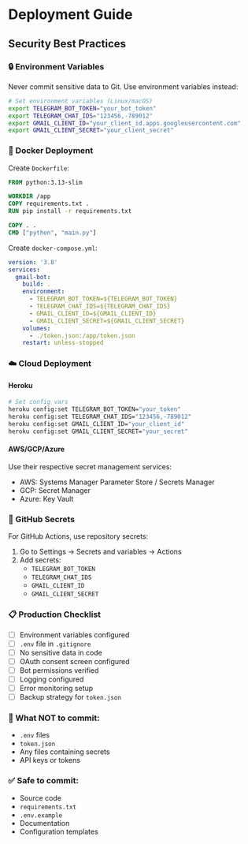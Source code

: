 # Deployment Guide

## Security Best Practices

### 🔒 Environment Variables
Never commit sensitive data to Git. Use environment variables instead:

```bash
# Set environment variables (Linux/macOS)
export TELEGRAM_BOT_TOKEN="your_bot_token"
export TELEGRAM_CHAT_IDS="123456,-789012"
export GMAIL_CLIENT_ID="your_client_id.apps.googleusercontent.com"
export GMAIL_CLIENT_SECRET="your_client_secret"
```

### 🐳 Docker Deployment

Create `Dockerfile`:
```dockerfile
FROM python:3.13-slim

WORKDIR /app
COPY requirements.txt .
RUN pip install -r requirements.txt

COPY . .
CMD ["python", "main.py"]
```

Create `docker-compose.yml`:
```yaml
version: '3.8'
services:
  gmail-bot:
    build: .
    environment:
      - TELEGRAM_BOT_TOKEN=${TELEGRAM_BOT_TOKEN}
      - TELEGRAM_CHAT_IDS=${TELEGRAM_CHAT_IDS}
      - GMAIL_CLIENT_ID=${GMAIL_CLIENT_ID}
      - GMAIL_CLIENT_SECRET=${GMAIL_CLIENT_SECRET}
    volumes:
      - ./token.json:/app/token.json
    restart: unless-stopped
```

### ☁️ Cloud Deployment

#### Heroku
```bash
# Set config vars
heroku config:set TELEGRAM_BOT_TOKEN="your_token"
heroku config:set TELEGRAM_CHAT_IDS="123456,-789012"
heroku config:set GMAIL_CLIENT_ID="your_client_id"
heroku config:set GMAIL_CLIENT_SECRET="your_secret"
```

#### AWS/GCP/Azure
Use their respective secret management services:
- AWS: Systems Manager Parameter Store / Secrets Manager
- GCP: Secret Manager
- Azure: Key Vault

### 🔐 GitHub Secrets
For GitHub Actions, use repository secrets:
1. Go to Settings → Secrets and variables → Actions
2. Add secrets:
   - `TELEGRAM_BOT_TOKEN`
   - `TELEGRAM_CHAT_IDS`
   - `GMAIL_CLIENT_ID`
   - `GMAIL_CLIENT_SECRET`

### 📋 Production Checklist

- [ ] Environment variables configured
- [ ] `.env` file in `.gitignore`
- [ ] No sensitive data in code
- [ ] OAuth consent screen configured
- [ ] Bot permissions verified
- [ ] Logging configured
- [ ] Error monitoring setup
- [ ] Backup strategy for `token.json`

### 🚨 What NOT to commit:
- `.env` files
- `token.json`
- Any files containing secrets
- API keys or tokens

### ✅ Safe to commit:
- Source code
- `requirements.txt`
- `.env.example`
- Documentation
- Configuration templates
